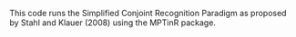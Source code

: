 This code runs the Simplified Conjoint Recognition Paradigm as proposed by Stahl and Klauer (2008) using the MPTinR package. 
